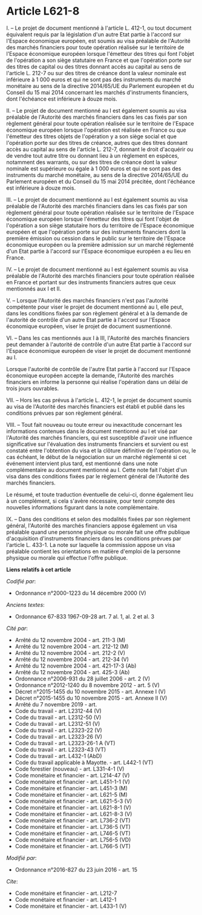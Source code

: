 # Article L621-8

I. – Le projet de document mentionné à l'article L. 412-1, ou tout document équivalent requis par la législation d'un autre
Etat partie à l'accord sur l'Espace économique européen, est soumis au visa préalable de l'Autorité des marchés financiers
pour toute opération réalisée sur le territoire de l'Espace économique européen lorsque l'émetteur des titres qui font
l'objet de l'opération a son siège statutaire en France et que l'opération porte sur des titres de capital ou des titres
donnant accès au capital au sens de l'article L. 212-7 ou sur des titres de créance dont la valeur nominale est inférieure à
1 000 euros et qui ne sont pas des instruments du marché monétaire au sens de la directive 2014/65/UE du Parlement européen
et du Conseil du 15 mai 2014 concernant les marchés d'instruments financiers, dont l'échéance est inférieure à douze mois.

II. – Le projet de document mentionné au I est également soumis au visa préalable de l'Autorité des marchés financiers dans
les cas fixés par son règlement général pour toute opération réalisée sur le territoire de l'Espace économique européen
lorsque l'opération est réalisée en France ou que l'émetteur des titres objets de l'opération y a son siège social et que
l'opération porte sur des titres de créance, autres que des titres donnant accès au capital au sens de l'article L. 212-7,
donnant le droit d'acquérir ou de vendre tout autre titre ou donnant lieu à un règlement en espèces, notamment des warrants,
ou sur des titres de créance dont la valeur nominale est supérieure ou égale à 1 000 euros et qui ne sont pas des instruments
du marché monétaire, au sens de la directive 2014/65/UE du Parlement européen et du Conseil du 15 mai 2014 précitée, dont
l'échéance est inférieure à douze mois.

III. – Le projet de document mentionné au I est également soumis au visa préalable de l'Autorité des marchés financiers dans
les cas fixés par son règlement général pour toute opération réalisée sur le territoire de l'Espace économique européen
lorsque l'émetteur des titres qui font l'objet de l'opération a son siège statutaire hors du territoire de l'Espace
économique européen et que l'opération porte sur des instruments financiers dont la première émission ou cession dans le
public sur le territoire de l'Espace économique européen ou la première admission sur un marché réglementé d'un Etat partie à
l'accord sur l'Espace économique européen a eu lieu en France.

IV. – Le projet de document mentionné au I est également soumis au visa préalable de l'Autorité des marchés financiers pour
toute opération réalisée en France et portant sur des instruments financiers autres que ceux mentionnés aux I et II.

V. – Lorsque l'Autorité des marchés financiers n'est pas l'autorité compétente pour viser le projet de document mentionné au
I, elle peut, dans les conditions fixées par son règlement général et à la demande de l'autorité de contrôle d'un autre Etat
partie à l'accord sur l'Espace économique européen, viser le projet de document susmentionné.

VI. – Dans les cas mentionnés aux I à III, l'Autorité des marchés financiers peut demander à l'autorité de contrôle d'un
autre Etat partie à l'accord sur l'Espace économique européen de viser le projet de document mentionné au I.

Lorsque l'autorité de contrôle de l'autre Etat partie à l'accord sur l'Espace économique européen accepte la demande,
l'Autorité des marchés financiers en informe la personne qui réalise l'opération dans un délai de trois jours ouvrables.

VII. – Hors les cas prévus à l'article L. 412-1, le projet de document soumis au visa de l'Autorité des marchés financiers
est établi et publié dans les conditions prévues par son règlement général.

VIII. – Tout fait nouveau ou toute erreur ou inexactitude concernant les informations contenues dans le document mentionné au
I et visé par l'Autorité des marchés financiers, qui est susceptible d'avoir une influence significative sur l'évaluation des
instruments financiers et survient ou est constaté entre l'obtention du visa et la clôture définitive de l'opération ou, le
cas échéant, le début de la négociation sur un marché réglementé si cet événement intervient plus tard, est mentionné dans
une note complémentaire au document mentionné au I. Cette note fait l'objet d'un visa dans des conditions fixées par le
règlement général de l'Autorité des marchés financiers.

Le résumé, et toute traduction éventuelle de celui-ci, donne également lieu à un complément, si cela s'avère nécessaire, pour
tenir compte des nouvelles informations figurant dans la note complémentaire.

IX. – Dans des conditions et selon des modalités fixées par son règlement général, l'Autorité des marchés financiers appose
également un visa préalable quand une personne physique ou morale fait une offre publique d'acquisition d'instruments
financiers dans les conditions prévues par l'article L. 433-1. La note sur laquelle la commission appose un visa préalable
contient les orientations en matière d'emploi de la personne physique ou morale qui effectue l'offre publique.

**Liens relatifs à cet article**

_Codifié par_:

  - Ordonnance n°2000-1223 du 14 décembre 2000 (V)

_Anciens textes_:

  - Ordonnance 67-833 1967-09-28 art. 7 al. 1, al. 2 et al. 3

_Cité par_:

  - Arrêté du 12 novembre 2004 - art. 211-3 (M)
  - Arrêté du 12 novembre 2004 - art. 212-12 (M)
  - Arrêté du 12 novembre 2004 - art. 212-2 (V)
  - Arrêté du 12 novembre 2004 - art. 212-34 (V)
  - Arrêté du 12 novembre 2004 - art. 421-17-3 (Ab)
  - Arrêté du 12 novembre 2004 - art. 425-3 (Ab)
  - Ordonnance n°2006-931 du 28 juillet 2006 - art. 2 (V)
  - Ordonnance n°2012-1240 du 8 novembre 2012 - art. 5 (V)
  - Décret n°2015-1455 du 10 novembre 2015 - art. Annexe I (V)
  - Décret n°2015-1455 du 10 novembre 2015 - art. Annexe II (V)
  - Arrêté du 7 novembre 2019 - art.
  - Code du travail - art. L2312-44 (V)
  - Code du travail - art. L2312-50 (V)
  - Code du travail - art. L2312-51 (V)
  - Code du travail - art. L2323-22 (V)
  - Code du travail - art. L2323-26 (V)
  - Code du travail - art. L2323-26-1 A (VT)
  - Code du travail - art. L2323-43 (VT)
  - Code du travail - art. L432-1 (AbD)
  - Code du travail applicable à Mayotte. - art. L442-1 (VT)
  - Code forestier (nouveau) - art. L331-4-1 (V)
  - Code monétaire et financier - art. L214-47 (V)
  - Code monétaire et financier - art. L451-1-1 (V)
  - Code monétaire et financier - art. L451-3 (M)
  - Code monétaire et financier - art. L621-5 (M)
  - Code monétaire et financier - art. L621-5-3 (V)
  - Code monétaire et financier - art. L621-8-1 (V)
  - Code monétaire et financier - art. L621-8-3 (V)
  - Code monétaire et financier - art. L736-2 (VT)
  - Code monétaire et financier - art. L736-5 (VT)
  - Code monétaire et financier - art. L746-5 (VT)
  - Code monétaire et financier - art. L756-5 (VD)
  - Code monétaire et financier - art. L766-5 (VT)

_Modifié par_:

  - Ordonnance n°2016-827 du 23 juin 2016 - art. 15

_Cite_:

  - Code monétaire et financier - art. L212-7
  - Code monétaire et financier - art. L412-1
  - Code monétaire et financier - art. L433-1 (V)
